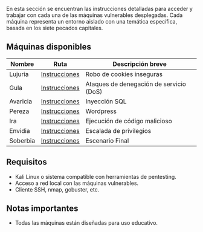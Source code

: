 En esta sección se encuentran las instrucciones detalladas para acceder y trabajar con cada una de las máquinas vulnerables desplegadas. Cada máquina representa un entorno aislado con una temática específica, basada en los siete pecados capitales.

## Máquinas disponibles

| Nombre     | Ruta                                  | Descripción breve                        |
|------------|---------------------------------------|------------------------------------------|
| Lujuria    | [Instrucciones](./lujuria/index.html) | Robo de cookies inseguras                |
| Gula       | [Instrucciones](./gula/index.html)    | Ataques de denegación de servicio (DoS)  |
| Avaricia   | [Instrucciones](./avaricia/index.html)| Inyección SQL                            |
| Pereza     | [Instrucciones](./pereza/index.html)  | Wordpress                                |
| Ira        | [Instrucciones](./ira/index.html)     | Ejecución de código malicioso            |
| Envidia    | [Instrucciones](./envidia/index.html) | Escalada de privilegios                  |
| Soberbia   | [Instrucciones](./soberbia/index.html)| Escenario Final                          |

## Requisitos

- Kali Linux o sistema compatible con herramientas de pentesting.
- Acceso a red local con las máquinas vulnerables.
- Cliente SSH, nmap, gobuster, etc.

## Notas importantes

- Todas las máquinas están diseñadas para uso educativo.